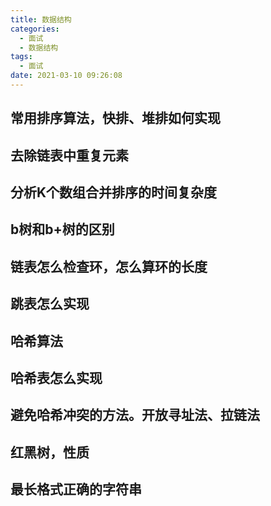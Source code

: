 ```yaml
---
title: 数据结构
categories:
  - 面试
  - 数据结构
tags:
  - 面试
date: 2021-03-10 09:26:08
---
```


## 常用排序算法，快排、堆排如何实现



## 去除链表中重复元素



## 分析K个数组合并排序的时间复杂度



## b树和b+树的区别



## 链表怎么检查环，怎么算环的长度



## 跳表怎么实现



## 哈希算法



## 哈希表怎么实现



## 避免哈希冲突的方法。开放寻址法、拉链法



## 红黑树，性质



## 最长格式正确的字符串

